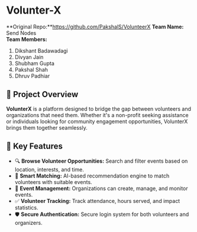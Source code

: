 # Volunter-X
**Original Repo:**https://github.com/PakshalS/VolunteerX
**Team Name:** Send Nodes  
**Team Members:**
1. Dikshant Badawadagi  
2. Divyan Jain  
3. Shubham Gupta  
4. Pakshal Shah  
5. Dhruv Padhiar  

## 📌 Project Overview

**VolunterX** is a platform designed to bridge the gap between volunteers and organizations that need them. Whether it's a non-profit seeking assistance or individuals looking for community engagement opportunities, VolunterX brings them together seamlessly.

## 🚀 Key Features

- 🔍 **Browse Volunteer Opportunities:** Search and filter events based on location, interests, and time.
- 🧠 **Smart Matching:** AI-based recommendation engine to match volunteers with suitable events.
- 📆 **Event Management:** Organizations can create, manage, and monitor events.
- ✅ **Volunteer Tracking:** Track attendance, hours served, and impact statistics.
- 🛡️ **Secure Authentication:** Secure login system for both volunteers and organizers.
